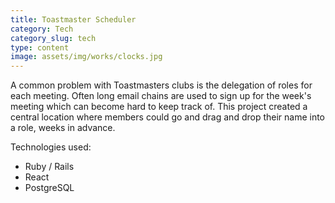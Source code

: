 ```yaml
---
title: Toastmaster Scheduler
category: Tech
category_slug: tech
type: content
image: assets/img/works/clocks.jpg
---
```


A common problem with Toastmasters clubs is the delegation of roles for each meeting. Often long email chains are used to sign up for the week's meeting which can become hard to keep track of. This project created a central location where members could go and drag and drop their name into a role, weeks in advance. 

Technologies used:
* Ruby / Rails
* React
* PostgreSQL
